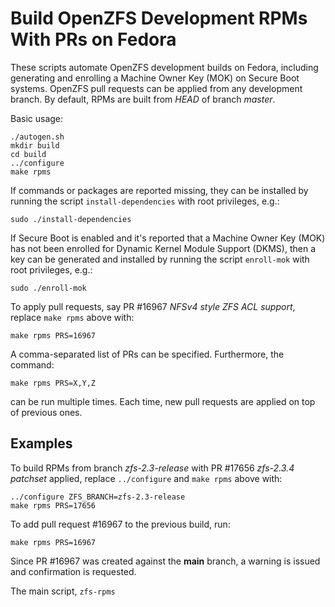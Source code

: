 # Build OpenZFS Development RPMs With PRs on Fedora

These scripts automate OpenZFS development builds on Fedora, including
generating and enrolling a Machine Owner Key (MOK) on Secure Boot
systems. OpenZFS pull requests can be applied from any development
branch. By default, RPMs are built from *HEAD* of branch *master*.

Basic usage:

```
./autogen.sh
mkdir build
cd build
../configure
make rpms
```

If commands or packages are reported missing, they can be installed by
running the script `install-dependencies` with root privileges, e.g.:

```
sudo ./install-dependencies
```

If Secure Boot is enabled and it's reported that a Machine Owner Key
(MOK) has not been enrolled for Dynamic Kernel Module Support (DKMS),
then a key can be generated and installed by running the script
`enroll-mok` with root privileges, e.g.:

```
sudo ./enroll-mok
```

To apply pull requests, say PR #16967 *NFSv4 style ZFS ACL support*,
replace `make rpms` above with:

```
make rpms PRS=16967
```

A comma-separated list of PRs can be specified.  Furthermore, the command:

```
make rpms PRS=X,Y,Z
```

can be run multiple times.  Each time, new pull requests are
applied on top of previous ones.

## Examples
To build RPMs from branch *zfs-2.3-release* with PR #17656 *zfs-2.3.4 patchset*
applied, replace `../configure` and `make rpms` above with:

```
../configure ZFS_BRANCH=zfs-2.3-release
make rpms PRS=17656
```

To add pull request #16967 to the previous build, run:

```
make rpms PRS=16967
```

Since PR #16967 was created against the **main** branch, a warning is
issued and confirmation is requested.

The main script, `zfs-rpms`
